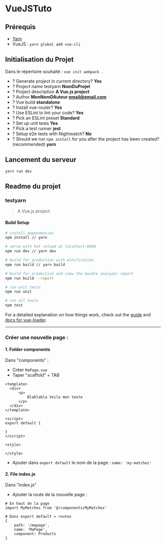 # VueJSTuto

## Prérequis

- [Yarn](https://yarnpkg.com/en/docs/install "Installer Yarn")
- VueJS : `yarn global add vue-cli`

## Initialisation du Projet

Dans le répertoire souhaité : `vue init webpack .`

- ? Generate project in current directory? __Yes__
- ? Project name testyarn __NomDuProjet__
- ? Project description __A Vue.js project__
- ? Author __MonNomDAuteur <email@email.com>__
- ? Vue build __standalone__
- ? Install vue-router? __Yes__
- ? Use ESLint to lint your code? __Yes__
- ? Pick an ESLint preset __Standard__
- ? Set up unit tests __Yes__
- ? Pick a test runner __jest__
- ? Setup e2e tests with Nightwatch? __No__
- ? Should we run `npm install` for you after the project has been created? (recommended) __yarn__

## Lancement du serveur

`yarn run dev`

## Readme du projet
### testyarn

> A Vue.js project

#### Build Setup

``` bash
# install dependencies
npm install // yarn

# serve with hot reload at localhost:8080
npm run dev // yarn dev

# build for production with minification
npm run build // yarn build

# build for production and view the bundle analyzer report
npm run build --report

# run unit tests
npm run unit

# run all tests
npm test
```

For a detailed explanation on how things work, check out the [guide](http://vuejs-templates.github.io/webpack/) and [docs for vue-loader](http://vuejs.github.io/vue-loader).

---

### Créer une nouvelle page :

#### 1. Folder components

Dans "components" :
-  Créer `MaPage.vue`
-  Taper "scaffold" + TAB

```
<template>
  <div>
      <p>
          Blablabla Voila mon texte
      </p>
  </div>
</template>

<script>
export default {

}
</script>

<style>

</style>
```

- Ajouter dans `export default` le nom de la page : `name: 'my-matches'`

#### 2. File index.js
Dans "index.js"
- Ajouter la route de la nouvelle page :
```
# En haut de la page
import MyMatches from '@/components/MyMatches'

# Dans export default > routes
{
	path: '/mapage',
	name: 'MaPage',
	component: Products
}
```

